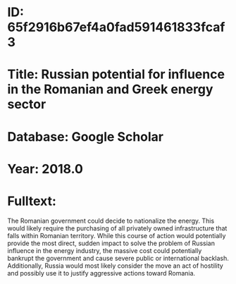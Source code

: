 # ID: 65f2916b67ef4a0fad591461833fcaf3
# Title: Russian potential for influence in the Romanian and Greek energy sector
# Database: Google Scholar
# Year: 2018.0
# Fulltext:
The Romanian government could decide to nationalize the energy.
This would likely require the purchasing of all privately owned infrastructure that falls within Romanian territory.
While this course of action would potentially provide the most direct, sudden impact to solve the problem of Russian influence in the energy industry, the massive cost could potentially bankrupt the government and cause severe public or international backlash.
Additionally, Russia would most likely consider the move an act of hostility and possibly use it to justify aggressive actions toward Romania.